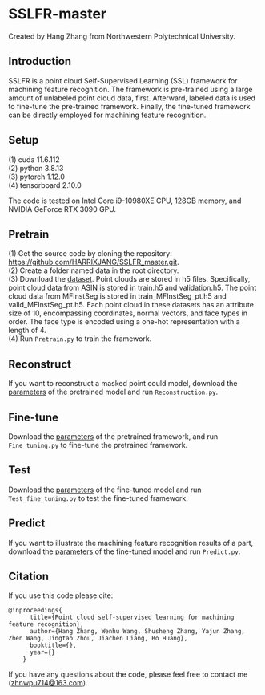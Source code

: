 # SSLFR-master
Created by Hang Zhang from Northwestern Polytechnical University. 

## Introduction
SSLFR is a point cloud Self-Supervised Learning (SSL) framework for machining feature recognition. The framework is pre-trained using a large amount of unlabeled point cloud data, first. Afterward, labeled data is used to fine-tune the pre-trained framework. Finally, the fine-tuned framework can be directly employed for machining feature recognition.

## Setup
(1)	cuda 11.6.112     
(2)	python 3.8.13  
(3)	pytorch 1.12.0   
(4)   tensorboard 2.10.0   

The code is tested on Intel Core i9-10980XE CPU, 128GB memory, and NVIDIA GeForce RTX 3090 GPU. 

## Pretrain
(1)	Get the source code by cloning the repository: https://github.com/HARRIXJANG/SSLFR_master.git.   
(2)	Create a folder named data in the root directory.  
(3)	Download the [dataset](https://drive.google.com/file/d/1Kjy2pvYIwe4U8S3G6VY8IkMsVWJFjFTP/view?usp=drive_link). Point clouds are stored in h5 files. Specifically, point cloud data from ASIN is stored in train.h5 and validation.h5. The point cloud data from MFInstSeg is stored in train_MFInstSeg_pt.h5 and valid_MFInstSeg_pt.h5.  Each point cloud in these datasets has an attribute size of 10, encompassing coordinates, normal vectors, and face types in order. The face type is encoded using a one-hot representation with a length of 4.      
(4)	Run `Pretrain.py` to train the framework.    

## Reconstruct
If you want to reconstruct a masked point could model, download the [parameters](https://drive.google.com/drive/folders/1cF7XjZH4QXCP38GiebnOMBUXXxCfFOSo?usp=drive_link) of the pretrained model and run `Reconstruction.py`.    

## Fine-tune 
Download the [parameters](https://drive.google.com/drive/folders/1cF7XjZH4QXCP38GiebnOMBUXXxCfFOSo?usp=drive_link) of the pretrained framework, and run `Fine_tuning.py` to fine-tune the pretrained framework.    

## Test
Download the [parameters](https://drive.google.com/drive/folders/1l9jk8DSJ7WzPyNAg1Q3h_PV4Xm9oHQlD?usp=drive_link) of the fine-tuned model and run `Test_fine_tuning.py` to test the fine-tuned framework.    

## Predict
If you want to illustrate the machining feature recognition results of a part, download the [parameters](https://drive.google.com/drive/folders/1l9jk8DSJ7WzPyNAg1Q3h_PV4Xm9oHQlD?usp=drive_link) of the fine-tuned model and run `Predict.py`.    

## Citation
If you use this code please cite:  
```
@inproceedings{  
      title={Point cloud self-supervised learning for machining feature recognition},  
      author={Hang Zhang, Wenhu Wang, Shusheng Zhang, Yajun Zhang, Zhen Wang, Jingtao Zhou, Jiachen Liang, Bo Huang},  
      booktitle={},  
      year={}  
    }
``` 
If you have any questions about the code, please feel free to contact me (zhnwpu714@163.com).

